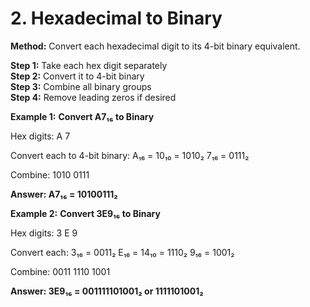 # 2. Hexadecimal to Binary


**Method:** Convert each hexadecimal digit to its 4-bit binary equivalent.
                    
<div class="steps">
    <div class="step"><strong>Step 1:</strong> Take each hex digit separately</div>
    <div class="step"><strong>Step 2:</strong> Convert it to 4-bit binary</div>
    <div class="step"><strong>Step 3:</strong> Combine all binary groups</div>
    <div class="step"><strong>Step 4:</strong> Remove leading zeros if desired</div>
</div>

**Example 1:** **Convert A7₁₆ to Binary**
                    
<div class="example">
    <div class="calculation">
Hex digits: A      7

Convert each to 4-bit binary:
A₁₆ = 10₁₀ = 1010₂
7₁₆ = 0111₂

Combine: 1010 0111

<strong>Answer: A7₁₆ = 10100111₂</strong>
    </div>
</div>

**Example 2:** **Convert 3E9₁₆ to Binary**
                    
<div class="example">
    <div class="calculation">
Hex digits: 3      E      9

Convert each:
3₁₆ = 0011₂
E₁₆ = 14₁₀ = 1110₂
9₁₆ = 1001₂

Combine: 0011 1110 1001

<strong>Answer: 3E9₁₆ = 001111101001₂ or 1111101001₂</strong>
    </div>
</div>